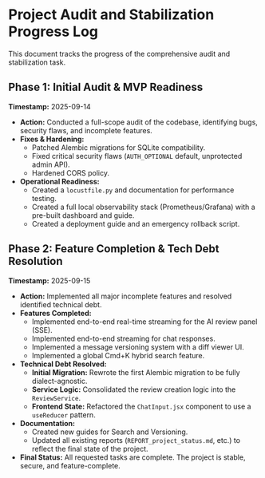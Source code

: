 # Project Audit and Stabilization Progress Log

This document tracks the progress of the comprehensive audit and stabilization task.

## Phase 1: Initial Audit & MVP Readiness
**Timestamp:** 2025-09-14

*   **Action:** Conducted a full-scope audit of the codebase, identifying bugs, security flaws, and incomplete features.
*   **Fixes & Hardening:**
    *   Patched Alembic migrations for SQLite compatibility.
    *   Fixed critical security flaws (`AUTH_OPTIONAL` default, unprotected admin API).
    *   Hardened CORS policy.
*   **Operational Readiness:**
    *   Created a `locustfile.py` and documentation for performance testing.
    *   Created a full local observability stack (Prometheus/Grafana) with a pre-built dashboard and guide.
    *   Created a deployment guide and an emergency rollback script.

## Phase 2: Feature Completion & Tech Debt Resolution
**Timestamp:** 2025-09-15

*   **Action:** Implemented all major incomplete features and resolved identified technical debt.
*   **Features Completed:**
    *   Implemented end-to-end real-time streaming for the AI review panel (SSE).
    *   Implemented end-to-end streaming for chat responses.
    *   Implemented a message versioning system with a diff viewer UI.
    *   Implemented a global Cmd+K hybrid search feature.
*   **Technical Debt Resolved:**
    *   **Initial Migration:** Rewrote the first Alembic migration to be fully dialect-agnostic.
    *   **Service Logic:** Consolidated the review creation logic into the `ReviewService`.
    *   **Frontend State:** Refactored the `ChatInput.jsx` component to use a `useReducer` pattern.
*   **Documentation:**
    *   Created new guides for Search and Versioning.
    *   Updated all existing reports (`REPORT_project_status.md`, etc.) to reflect the final state of the project.
*   **Final Status:** All requested tasks are complete. The project is stable, secure, and feature-complete.
